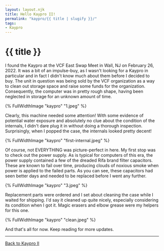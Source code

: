 ```yaml
---
layout: layout.njk
title: Hello Kaypro II!
permalink: "kaypro/{{ title | slugify }}/"
tags:
- Kaypro
---
```

# {{ title }}

I found the Kaypro at the VCF East Swap Meet in Wall, NJ on February 26, 2022.
It was a bit of an impulse-buy, as I wasn't looking for a Kaypro in particular and in fact I didn't know much about them before I decided to buy.
The unit in question was being sold by the VCF organization as a way to clean out storage space and raise some funds for the organization.
Consequently, the computer was in pretty rough shape, having been neglected in storage for an unknown amount of time.

{% FullWidthImage "kaypro" "1.jpeg" %}

Clearly, this machine needed some attention!
With some evidence of potential water exposure and absolutely no clue about the condition of the internals, I didn't dare plug it in without doing a thorough inspection.
Surprisingly, when I popped the case, the internals looked pretty decent!

{% FullWidthImage "kaypro" "first-internal.jpeg" %}

Of course, not EVERYTHING was picture-perfect in here.
My first stop was to check out the power supply.
As is typical for computers of this era, the power supply contained a few of the dreaded Rifa brand filter capacitors.
These are known to fail over time, producing clouds of noxious smoke when power is applied to the failed parts.
As you can see, these capacitors had seen better days and needed to be replaced before I went any further.

{% FullWidthImage "kaypro" "3.jpeg" %}

Replacement parts were ordered and I set about cleaning the case while I waited for shipping.
I'd say it cleaned up quite nicely, especially considering its condition when I got it.
Magic erasers and elbow grease were my helpers for this one.

{% FullWidthImage "kaypro" "clean.jpeg" %}

And that's all for now. Keep reading for more updates.

---

[Back to Kaypro II](/kaypro/)
